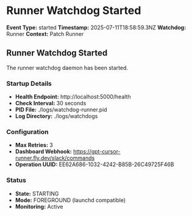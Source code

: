 # Runner Watchdog Started

**Event Type:** started
**Timestamp:** 2025-07-11T18:58:59.3NZ
**Watchdog:** Runner
**Context:** Patch Runner


## Runner Watchdog Started

The runner watchdog daemon has been started.

### Startup Details
- **Health Endpoint:** http://localhost:5000/health
- **Check Interval:** 30 seconds
- **PID File:** ./logs/watchdog-runner.pid
- **Log Directory:** ./logs/watchdogs

### Configuration
- **Max Retries:** 3
- **Dashboard Webhook:** https://gpt-cursor-runner.fly.dev/slack/commands
- **Operation UUID:** EE62A686-1032-4242-B85B-26C49725F46B

### Status
- **State:** STARTING
- **Mode:** FOREGROUND (launchd compatible)
- **Monitoring:** Active


